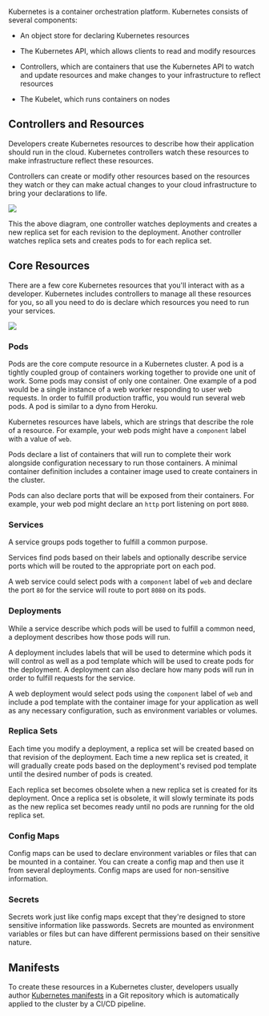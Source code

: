 Kubernetes is a container orchestration platform. Kubernetes consists of
several components:

  - An object store for declaring Kubernetes resources

  - The Kubernetes API, which allows clients to read and modify
    resources

  - Controllers, which are containers that use the Kubernetes API to
    watch and update resources and make changes to your infrastructure
    to reflect resources

  - The Kubelet, which runs containers on nodes

## Controllers and Resources

Developers create Kubernetes resources to describe how their application
should run in the cloud. Kubernetes controllers watch these resources to
make infrastructure reflect these resources.

Controllers can create or modify other resources based on the resources
they watch or they can make actual changes to your cloud infrastructure
to bring your declarations to life.

![](attachments/11173974/112623722.png)

This the above diagram, one controller watches deployments and creates a
new replica set for each revision to the deployment. Another controller
watches replica sets and creates pods to for each replica set.

## Core Resources

There are a few core Kubernetes resources that you'll interact with as a
developer. Kubernetes includes controllers to manage all these resources
for you, so all you need to do is declare which resources you need to
run your services.

![](attachments/11173974/113377326.png)

### Pods

Pods are the core compute resource in a Kubernetes cluster. A pod is a
tightly coupled group of containers working together to provide one unit
of work. Some pods may consist of only one container. One example of a
pod would be a single instance of a web worker responding to user web
requests. In order to fulfill production traffic, you would run several
web pods. A pod is similar to a dyno from Heroku.

Kubernetes resources have labels, which are strings that describe the
role of a resource. For example, your web pods might have a `component`
label with a value of `web`.

Pods declare a list of containers that will run to complete their work
alongside configuration necessary to run those containers. A minimal
container definition includes a container image used to create
containers in the cluster.

Pods can also declare ports that will be exposed from their containers.
For example, your web pod might declare an `http` port listening on port
`8080`.

### Services

A service groups pods together to fulfill a common purpose.

Services find pods based on their labels and optionally describe service
ports which will be routed to the appropriate port on each pod.

A web service could select pods with a `component` label of `web` and
declare the port `80` for the service will route to port `8080` on its
pods.

### Deployments

While a service describe which pods will be used to fulfill a common
need, a deployment describes how those pods will run.

A deployment includes labels that will be used to determine which pods
it will control as well as a pod template which will be used to create
pods for the deployment. A deployment can also declare how many pods
will run in order to fulfill requests for the service.

A web deployment would select pods using the `component` label of `web`
and include a pod template with the container image for your application
as well as any necessary configuration, such as environment variables or
volumes.

### Replica Sets

Each time you modify a deployment, a replica set will be created based
on that revision of the deployment. Each time a new replica set is
created, it will gradually create pods based on the deployment's revised
pod template until the desired number of pods is created.

Each replica set becomes obsolete when a new replica set is created for
its deployment. Once a replica set is obsolete, it will slowly terminate
its pods as the new replica set becomes ready until no pods are running
for the old replica set.

### Config Maps

Config maps can be used to declare environment variables or files that
can be mounted in a container. You can create a config map and then use
it from several deployments. Config maps are used for non-sensitive
information.

### Secrets

Secrets work just like config maps except that they're designed to store
sensitive information like passwords. Secrets are mounted as environment
variables or files but can have different permissions based on their
sensitive nature.

## Manifests

To create these resources in a Kubernetes cluster, developers usually
author [Kubernetes
manifests](../../deploy/deploying-to-kubernetes/authoring-kubernetes-manifests.md)
in a Git repository which is automatically applied to the cluster by a
CI/CD pipeline.
